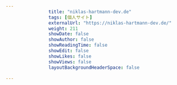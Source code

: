---
                title: "niklas-hartmann-dev.de"
                tags: [個人サイト]
                externalUrl: "https://niklas-hartmann-dev.de/"
                weight: 211
                showDate: false
                showAuthor: false
                showReadingTime: false
                showEdit: false
                showLikes: false
                showViews: false
                layoutBackgroundHeaderSpace: false
                ---

